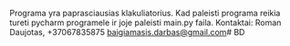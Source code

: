 Programa yra paprasciausias klakuliatorius.
Kad paleisti programa reikia tureti pycharm programele ir joje paleisti main.py faila.
Kontaktai: Roman Daujotas, +37067835875 baigiamasis.darbas@gmail.com# BD
